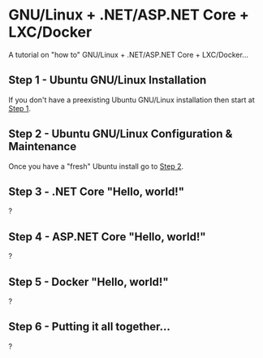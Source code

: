 # GNU/Linux + .NET/ASP.NET Core + LXC/Docker

A tutorial on "how to" GNU/Linux + .NET/ASP.NET Core + LXC/Docker...

## Step 1 - Ubuntu GNU/Linux Installation

If you don't have a preexisting Ubuntu GNU/Linux installation then start at [Step 1](Step1.md).

## Step 2 - Ubuntu GNU/Linux Configuration & Maintenance

Once you have a "fresh" Ubuntu install go to [Step 2](Step2.md).

## Step 3 - .NET Core "Hello, world!"

?

## Step 4 - ASP.NET Core "Hello, world!"

?

## Step 5 - Docker "Hello, world!"

?

## Step 6 - Putting it all together...

?

